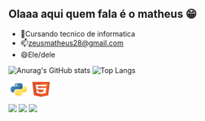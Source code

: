 ## Olaaa aqui quem fala é o matheus 😁

- 🌱Cursando tecnico de informatica
- 📫zeusmatheus28@gmail.com
- 😄Ele/dele

![Anurag's GitHub stats](https://github-readme-stats.vercel.app/api?username=MTtetew&show_icons=true&theme=highcontrast)
![Top Langs](https://github-readme-stats.vercel.app/api/top-langs/?username=MTtetew&show_icons=true&theme=highcontrast)

<img align="center" alt="Rafa-Python" height="30" width="40" src="https://raw.githubusercontent.com/devicons/devicon/master/icons/python/python-original.svg">
<img align="center" alt="Rafa-HTML" height="30" width="40" src="https://raw.githubusercontent.com/devicons/devicon/master/icons/html5/html5-original.svg">

 <a href="https://instagram.com/mt_tetew17" target="_blank"><img src="https://img.shields.io/badge/-Instagram-%23E4405F?style=for-the-badge&logo=instagram&logoColor=white" target="_blank"></a>
 <a href="https:discord.com/channels/@me/1268624465424678933" target="_blank"><img src="https://img.shields.io/badge/Discord-7289DA?style=for-the-badge&logo=discord&logoColor=white" target="_blank"></a> 
 <a href = "mailto:zeusmatheus28@gmail.com"><img src="https://img.shields.io/badge/-Gmail-%23333?style=for-the-badge&logo=gmail&logoColor=white" target="_blank"></a>

